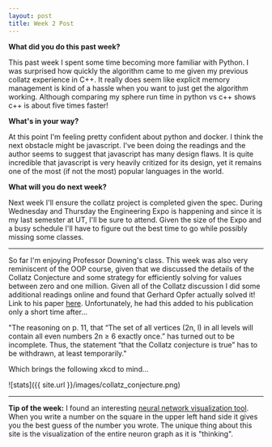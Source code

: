 ```yaml
---
layout: post
title: Week 2 Post
---
```





**What did you do this past week?**

This past week I spent some time becoming more familiar with Python. I was surprised how quickly the algorithm came to me given my previous collatz experience in C++. It really does seem like explicit memory management is kind of a hassle when you want to just get the algorithm working. Although comparing my sphere run time in python vs c++ shows c++ is about five times faster!  

**What's in your way?**

At this point I'm feeling pretty confident about python and docker. I think the next obstacle might be javascript. I've been doing the readings and the author seems to suggest that javascript has many design flaws. It is quite incredible that javascript is very heavily critized for its design, yet it remains one of the most (if not the most) popular languages in the world. 

**What will you do next week?**

Next week I'll ensure the collatz project is completed given the spec. During Wednesday and Thursday the Engineering Expo is happening and since it is my last semester at UT, I'll be sure to attend. Given the size of the Expo and a busy schedule I'll have to figure out the best time to go while possibly missing some classes. 

***

So far I'm enjoying Professor Downing's class. This week was also very reminiscent of the OOP course, given that we discussed the details of the Collatz Conjecture and some strategy for efficiently solving for values between zero and one million. Given all of the Collatz discussion I did some additional readings online and found that Gerhard Opfer actually solved it! Link to his paper [here](http://preprint.math.uni-hamburg.de/public/papers/hbam/hbam2011-09.pdf). Unfortunately, he had this added to his publication only a short time after...

"The reasoning on p. 11, that “The set of all vertices (2n, l) in all levels will
contain all even numbers 2n ≥ 6 exactly once.” has turned out to be incomplete.
Thus, the statement “that the Collatz conjecture is true” has to be withdrawn,
at least temporarily."

Which brings the following xkcd to mind...

![stats]({{ site.url }}/images/collatz_conjecture.png)

***

**Tip of the week:**
I found an interesting [neural network visualization tool](http://scs.ryerson.ca/~aharley/vis/fc/). When you write a number on the square in the upper left hand side it gives you the best guess of the number you wrote. The unique thing about this site is the visualization of the entire neuron graph as it is "thinking". 